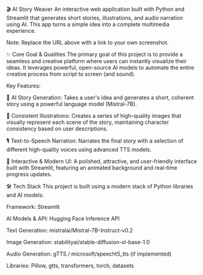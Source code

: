 🎬 AI Story Weaver
An interactive web application built with Python and Streamlit that generates short stories, illustrations, and audio narration using AI. This app turns a simple idea into a complete multimedia experience.

Note: Replace the URL above with a link to your own screenshot.

✨ Core Goal & Qualities
The primary goal of this project is to provide a seamless and creative platform where users can instantly visualize their ideas. It leverages powerful, open-source AI models to automate the entire creative process from script to screen (and sound).

Key Features:

📝 AI Story Generation: Takes a user's idea and generates a short, coherent story using a powerful language model (Mistral-7B).

🎨 Consistent Illustrations: Creates a series of high-quality images that visually represent each scene of the story, maintaining character consistency based on user descriptions.

🎙️ Text-to-Speech Narration: Narrates the final story with a selection of different high-quality voices using advanced TTS models.

🚀 Interactive & Modern UI: A polished, attractive, and user-friendly interface built with Streamlit, featuring an animated background and real-time progress updates.

🛠️ Tech Stack
This project is built using a modern stack of Python libraries and AI models:

Framework: Streamlit

AI Models & API: Hugging Face Inference API

Text Generation: mistralai/Mistral-7B-Instruct-v0.2

Image Generation: stabilityai/stable-diffusion-xl-base-1.0

Audio Generation: gTTS / microsoft/speecht5_tts (if implemented)

Libraries: Pillow, gtts, transformers, torch, datasets